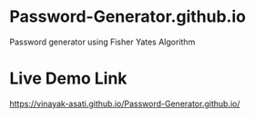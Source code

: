 # Password-Generator.github.io
Password generator using Fisher Yates Algorithm
# Live Demo Link
https://vinayak-asati.github.io/Password-Generator.github.io/
